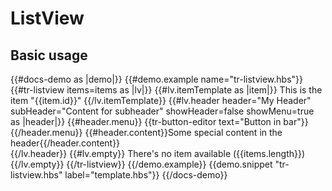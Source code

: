 # ListView

## Basic usage

{{#docs-demo as |demo|}}
    {{#demo.example name="tr-listview.hbs"}}
        {{#tr-listview items=items as |lv|}}
          {{#lv.itemTemplate as |item|}}
            This is the item "{{item.id}}"
          {{/lv.itemTemplate}}
          {{#lv.header header="My Header" subHeader="Content for subheader" showHeader=false showMenu=true as |header|}}
            {{#header.menu}}
              {{tr-button-editor text="Button in bar"}}
            {{/header.menu}}
            {{#header.content}}Some special content in the header{{/header.content}}  
          {{/lv.header}}
          {{#lv.empty}}
            There's no item available ({{items.length}})
          {{/lv.empty}}
        {{/tr-listview}}
    {{/demo.example}}
    {{demo.snippet "tr-listview.hbs" label="template.hbs"}}
{{/docs-demo}}
